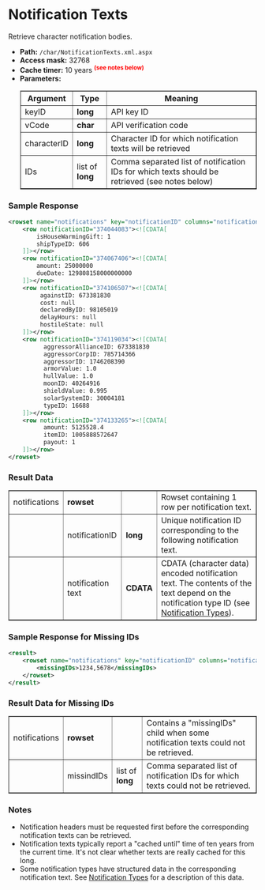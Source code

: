 # Notification Texts
Retrieve character notification bodies.

* __Path:__ ``/char/NotificationTexts.xml.aspx``
* __Access mask:__ 32768
* __Cache timer:__ 10 years <sup style="color: red; font-weight: bold">(see notes below)</sup>
* __Parameters:__
    <table border="1">
        <tbody>
            <tr>
                <th>Argument</th>
                <th>Type</th>
                <th>Meaning</th>
            </tr>
            <tr>
                <td>keyID</td>
                <td><strong>long</strong></td>
                <td>API key ID</td>
            </tr>
            <tr>
                <td>vCode</td>
                <td><strong>char</strong></td>
                <td>API verification code</td>
            </tr>
            <tr>
                <td>characterID</td>
                <td><strong>long</strong></td>
                <td>Character ID for which notification texts will be retrieved</td>
            </tr>
            <tr>
                <td>IDs</td>
                <td>list of <strong>long</strong></td>
                <td>Comma separated list of notification IDs for which texts should be retrieved (see notes below)</td>
            </tr>
        </tbody>
    </table>

### Sample Response

```xml
<rowset name="notifications" key="notificationID" columns="notificationID">
    <row notificationID="374044083"><![CDATA[
        isHouseWarmingGift: 1
        shipTypeID: 606
    ]]></row>
    <row notificationID="374067406"><![CDATA[
        amount: 25000000
        dueDate: 129808158000000000
    ]]></row>
    <row notificationID="374106507"><![CDATA[
         againstID: 673381830
         cost: null
         declaredByID: 98105019
         delayHours: null
         hostileState: null
    ]]></row>
    <row notificationID="374119034"><![CDATA[
          aggressorAllianceID: 673381830
          aggressorCorpID: 785714366
          aggressorID: 1746208390
          armorValue: 1.0
          hullValue: 1.0
          moonID: 40264916
          shieldValue: 0.995
          solarSystemID: 30004181
          typeID: 16688
    ]]></row>
    <row notificationID="374133265"><![CDATA[
          amount: 5125528.4
          itemID: 1005888572647
          payout: 1
    ]]></row>
</rowset>
```  

### Result Data

<table border="1">
    <tbody>
        <tr>
            <td>notifications</td>
            <td><strong>rowset</strong></td>
            <td></td>
            <td>Rowset containing 1 row per notification text.</td>
        </tr>
        <tr>
            <td></td>
            <td>notificationID</td>
            <td><strong>long</strong></td>
            <td>Unique notification ID corresponding to the following notification text.</td>
        </tr>
        <tr>
            <td></td>
            <td>notification text</td>
            <td><strong>CDATA</strong></td>
            <td>CDATA (character data) encoded notification text.  The contents of the text depend on the notification type ID (see <a href="../../xmlapi/enumerations/#notification-type">Notification Types</a>).</td>
        </tr>
    </tbody>
</table>

### Sample Response for Missing IDs

```xml
<result>
    <rowset name="notifications" key="notificationID" columns="notificationID">
        <missingIDs>1234,5678</missingIDs>
    </rowset>
</result>
```  

### Result Data for Missing IDs

<table border="1">
    <tbody>
        <tr>
            <td>notifications</td>
            <td><strong>rowset</strong></td>
            <td></td>
            <td>Contains a "missingIDs" child when some notification texts could not be retrieved.</td>
        </tr>
        <tr>
            <td></td>
            <td>missindIDs</td>
            <td>list of <strong>long</strong></td>
            <td>Comma separated list of notification IDs for which texts could not be retrieved.</td>
        </tr>
    </tbody>
</table>

### Notes

* Notification headers must be requested first before the corresponding notification texts can be retrieved.
* Notification texts typically report a "cached until" time of ten years from the current time.  It's not clear whether texts are really cached for this long.
* Some notification types have structured data in the corresponding notification text.  See <a href="../../xmlapi/enumerations/#notification-type">Notification Types</a> for a description of this data.
